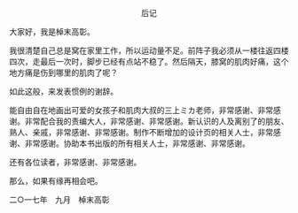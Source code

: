 <p align="center">后记</p>

大家好，我是棹末高彰。

我很清楚自己总是窝在家里工作，所以运动量不足。前阵子我必须从一楼往返四楼四次，走最后一次时，脚步已经有点站不稳了。然后隔天，膝窝的肌肉好痛，这个地方痛是伤到哪里的肌肉了呢？

如此这般，来发表惯例的谢辞。

能自由自在地画出可爱的女孩子和肌肉大叔的三上ミカ老师，非常感谢、非常感谢。非常配合我的责编大人，非常感谢、非常感谢。新认识的人及离别了的朋友、熟人、亲戚，非常感谢、非常感谢。制作不断增加的设计页的相关人士，非常感谢、非常感谢。协助本书出版的所有相关人士，非常感谢、非常感谢。

还有各位读者，非常感谢、非常感谢。

那么，如果有缘再相会吧。

二○一七年　九月　棹末高彰

